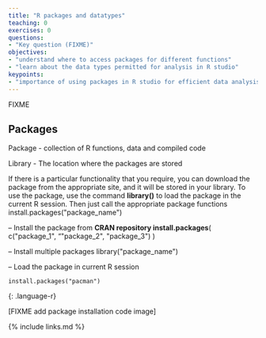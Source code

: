```yaml
---
title: "R packages and datatypes"
teaching: 0
exercises: 0
questions:
- "Key question (FIXME)"
objectives:
- "understand where to access packages for different functions"
- "learn about the data types permitted for analysis in R studio"
keypoints:
- "importance of using packages in R studio for efficient data analysis"
---
```

FIXME

## **Packages**

Package - collection of R functions, data and compiled code

Library - The location where the packages are stored

If there is a particular functionality that you require, you can download the package from the appropriate site,
and it will be stored in your library. To use the package, use the command **library()**
to load the package in the current R session. Then just call the appropriate package functions install.packages("package_name") 

– Install the package from **CRAN repository install.packages**( c("package_1", “"package_2", "package_3") )

 – Install multiple packages library("package_name") 
 
– Load the package in current R session

~~~
install.packages("pacman")

~~~
{: .language-r}


[FIXME add package installation code image]



{% include links.md %}

